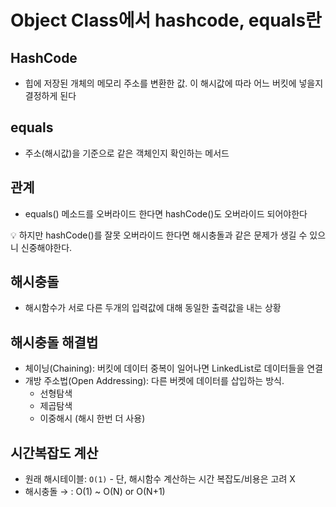 # Object Class에서 hashcode, equals란
## HashCode

- 힙에 저장된 개체의 메모리 주소를 변환한 값. 이 해시값에 따라 어느 버킷에 넣을지 결정하게 된다

## equals

- 주소(해시값)을 기준으로 같은 객체인지 확인하는 메서드

## 관계

- equals() 메소드를 오버라이드 한다면 hashCode()도 오버라이드 되어야한다

<aside>
💡 하지만 hashCode()를 잘못 오버라이드 한다면 해시충돌과 같은 문제가 생길 수 있으니 신중해야한다.

</aside>

## 해시충돌

- 해시함수가 서로 다른 두개의 입력값에 대해 동일한 출력값을 내는 상황

## 해시충돌 해결법

- 체이닝(Chaining): 버킷에 데이터 중복이 일어나면 LinkedList로 데이터들을 연결
- 개방 주소법(Open Addressing): 다른 버켓에 데이터를 삽입하는 방식.
    - 선형탐색
    - 제곱탐색
    - 이중해시 (해시 한번 더 사용)

## 시간복잡도 계산

- 원래 해시테이블:  `O(1)` - 단, 해시함수 계산하는 시간 복잡도/비용은 고려 X
- 해시충돌 → : O(1) ~ O(N) or O(N+1)